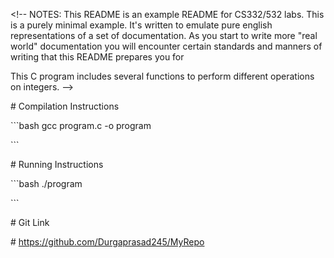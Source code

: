 \<!\-- NOTES: This README is an example README for CS332/532 labs. This
is a purely minimal example. It\'s written to emulate pure english
representations of a set of documentation. As you start to write more
\"real world\" documentation you will encounter certain standards and
manners of writing that this README prepares you for

This C program includes several functions to perform different
operations on integers. \--\>

\# Compilation Instructions

\`\`\`bash gcc program.c -o program

\`\`\`

\# Running Instructions

\`\`\`bash ./program

\`\`\`

\# Git Link

\# https://github.com/Durgaprasad245/MyRepo
